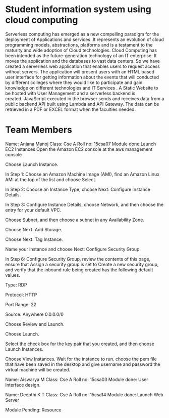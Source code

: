 Student information system using cloud computing
=================================================
Serverless computing has emerged as a new compelling paradigm for the deployment of Applications and services .It represents an evolution of cloud programming models, abstractions, platforms and is a testament to the maturity and wide adoption of Cloud technologies.
Cloud Computing has been intended as the future-generation technology of an IT enterprise. It moves the application and the databases to vast data centers. So we have created a serverless web application that enables users to request access without servers. The application will present users with an HTML based user interface for getting information about the events that will conducted by different colleges where they would like to participate and gain knowledge on different technologies and IT Services . A Static Website to be hosted with User Management and a serverless backend is created. JavaScript executed in the browser sends and receives data from a public backend API built using Lambda and API Gateway. The data can be retrieved in a PDF or EXCEL format when the faculties needed. 

Team Members
==============
Name: Anjana Manoj
Class: Cse A
Roll no: 15csa07
Module done:Launch EC2 Instances
Open the Amazon EC2 console at the aws management console

Choose Launch Instance.

In Step 1: Choose an Amazon Machine Image (AMI), find an Amazon Linux AMI at the top of the list and choose Select.

In Step 2: Choose an Instance Type, choose Next: Configure Instance Details.

In Step 3: Configure Instance Details, choose Network, and then choose the entry for your default VPC.

Choose Subnet, and then choose a subnet in any Availability Zone.

Choose Next: Add Storage.

Choose Next: Tag Instance.

Name your instance and choose Next: Configure Security Group.

In Step 6: Configure Security Group, review the contents of this page, ensure that Assign a security group is set to Create a new security group, and verify that the inbound rule being created has the following default values.

Type: RDP

Protocol: HTTP

Port Range: 22

Source: Anywhere 0.0.0.0/0

Choose Review and Launch.

Choose Launch.

Select the check box for the key pair that you created, and then choose Launch Instances.

Choose View Instances.
Wait for the instance to run.
choose the pem file that have been saved in the desktop and give username and password the virtual machine will be created.




Name: Aiswarya M
Class: Cse A
Roll no: 15csa03
Module done: User Interface design.

Name: Deepthi K T
Class: Cse A
Roll no: 15csa14
Module done: Launch Web Server

Module Pending: Resource 
